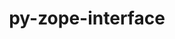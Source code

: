 ---
title: "py-zope-interface"
layout: cache
categories: [package, v0.18.1]
meta: {"versions": ["5.4.0"], "compilers": ["gcc@=7.5.0"], "oss": ["ubuntu18.04"], "platforms": ["linux"], "targets": ["x86_64"], "stacks": ["e4s", "root"], "num_specs": 1, "num_specs_by_stack": {"root": 1, "e4s": 1}}
spec_details: [{"hash": "yppwejtm2y4bdjhzjidkvkfrgxsi3xqr", "compiler": "gcc@=7.5.0", "versions": ["5.4.0"], "os": "ubuntu18.04", "platform": "linux", "target": "x86_64", "variants": [], "stacks": ["root", "e4s"], "size": "-", "tarball": "https://binaries.spack.io/v0.18.1/build_cache/linux-ubuntu18.04-x86_64/gcc-7.5.0/py-zope-interface-5.4.0/linux-ubuntu18.04-x86_64-gcc-7.5.0-py-zope-interface-5.4.0-yppwejtm2y4bdjhzjidkvkfrgxsi3xqr.spack"}]
---